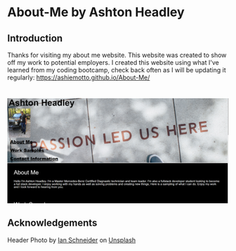 # About-Me by Ashton Headley

## Introduction

Thanks for visiting my about me website. This website was created to show off my work to potential employers. I created this website using what I've learned from my coding bootcamp, check back often as I will be updating it regularly: https://ashiemotto.github.io/About-Me/
#
![picture of website](./images/Screenshot.png)


## Acknowledgements

Header <span>Photo by <a href="https://unsplash.com/@goian?utm_source=unsplash&amp;utm_medium=referral&amp;utm_content=creditCopyText">Ian Schneider</a> on <a href="https://unsplash.com/s/photos/header-images?utm_source=unsplash&amp;utm_medium=referral&amp;utm_content=creditCopyText">Unsplash</a></span>
